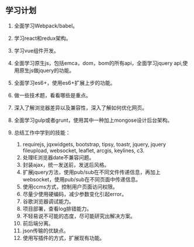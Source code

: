 
## 学习计划 ##

1. 全面学习Webpack/babel。
1. 学习react和redux架构。
1. 学习vue组件开发。
1. 全面学习原生js，包括emca，dom，bom的所有api，全面学习jquery api,使用原生js做jquery的功能。
1. 全面学习es6+，使用es6+扩展上步的功能。
1. 做一些技术题，看看哪些是重点。
1. 深入了解浏览器差异以及兼容性，深入了解如何优化网页。
1. 全面学习gulp或者grunt，使用其中一种加上mongose设计后台架构。
1. 总结工作中学到的技能：
	
	1. requirejs, jqxwidgets, bootstrap, tipsy, toastr, jquery, jquery fileupload, websocket, leaflet, arcgis, keylines, c3.
	1. 处理IE浏览器date不兼容问题。
	1. 封装ajax，统一发送前，发送后风格。
	1. 扩展jquery方法，使用pub/sub在不同文件传递信息，再加上websocket，使用pub/sub在不同页面中传递信息。
	1. 使用ccms方式，控制用户页面访问权限。
	1. 尽量少使用硬编码，减少参数变化引起error。
	1. 谷歌浏览器调试能力。
	1. 项目部署，查看log排错能力。
	1. 不轻易说不可能的态度，尽可能研究出解决方案。
	1. 前后端分离。
	1. json传输的优缺点。
	1. 使用写插件的方式，扩展现有功能。